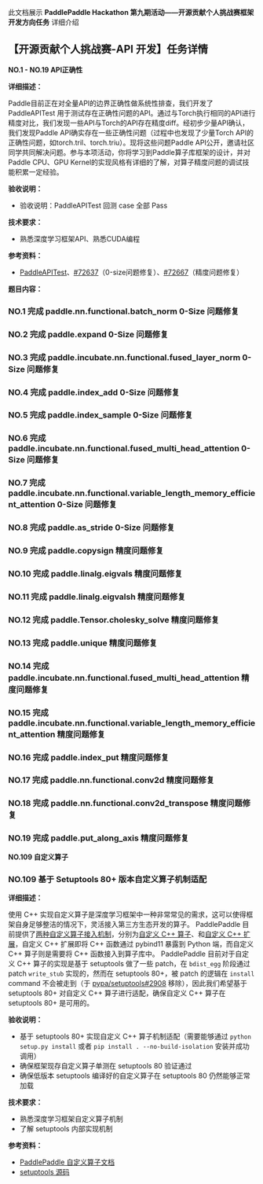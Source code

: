 此文档展示 **PaddlePaddle Hackathon 第九期活动——开源贡献个人挑战赛框架开发方向任务** 详细介绍

## 【开源贡献个人挑战赛-API 开发】任务详情

**NO.1 - NO.19 API正确性**

**详细描述：**

Paddle目前正在对全量API的边界正确性做系统性排查，我们开发了 PaddleAPITest 用于测试存在正确性问题的API。通过与Torch执行相同的API进行精度对比，我们发现一些API与Torch的API存在精度diff。经初步少量API确认，我们发现Paddle API确实存在一些正确性问题（过程中也发现了少量Torch API的正确性问题，如torch.tril、torch.triu）。现将这些问题Paddle API公开，邀请社区同学共同解决问题。参与本项活动，你将学习到Paddle算子库框架的设计，并对Paddle CPU、GPU Kernel的实现风格有详细的了解，对算子精度问题的调试技能积累一定经验。

**验收说明：**

- 验收说明：PaddleAPITest 回测 case 全部 Pass

**技术要求：**

- 熟悉深度学习框架API、熟悉CUDA编程

**参考资料：**

- [PaddleAPITest](https://github.com/PFCCLab/PaddleAPITest)、[#72637](https://github.com/PaddlePaddle/Paddle/issues/72637)（0-size问题修复）、[#72667](https://github.com/PaddlePaddle/Paddle/issues/72667)（精度问题修复）

**题目内容：**

### NO.1 完成 paddle.nn.functional.batch_norm 0-Size 问题修复
### NO.2 完成 paddle.expand 0-Size 问题修复
### NO.3 完成 paddle.incubate.nn.functional.fused_layer_norm 0-Size 问题修复
### NO.4 完成 paddle.index_add 0-Size 问题修复
### NO.5 完成 paddle.index_sample 0-Size 问题修复
### NO.6 完成 paddle.incubate.nn.functional.fused_multi_head_attention 0-Size 问题修复
### NO.7 完成 paddle.incubate.nn.functional.variable_length_memory_efficient_attention 0-Size 问题修复
### NO.8 完成 paddle.as_stride 0-Size 问题修复
### NO.9 完成 paddle.copysign 精度问题修复
### NO.10 完成 paddle.linalg.eigvals 精度问题修复
### NO.11 完成 paddle.linalg.eigvalsh 精度问题修复
### NO.12 完成 paddle.Tensor.cholesky_solve 精度问题修复
### NO.13 完成 paddle.unique 精度问题修复
### NO.14 完成 paddle.incubate.nn.functional.fused_multi_head_attention 精度问题修复
### NO.15 完成 paddle.incubate.nn.functional.variable_length_memory_efficient_attention 精度问题修复
### NO.16 完成 paddle.index_put 精度问题修复
### NO.17 完成 paddle.nn.functional.conv2d 精度问题修复
### NO.18 完成 paddle.nn.functional.conv2d_transpose 精度问题修复
### NO.19 完成 paddle.put_along_axis 精度问题修复

**NO.109 自定义算子**

### NO.109 基于 Setuptools 80+ 版本自定义算子机制适配

**详细描述：**

使用 C++ 实现自定义算子是深度学习框架中一种非常常见的需求，这可以使得框架自身足够整洁的情况下，灵活接入第三方生态开发的算子。
PaddlePaddle 目前提供了[两种自定义算子接入机制](https://www.paddlepaddle.org.cn/documentation/docs/zh/guides/custom_op/index_cn.html)，分别为[自定义 C++ 算子](https://www.paddlepaddle.org.cn/documentation/docs/zh/guides/custom_op/new_cpp_op_cn.html)、和[自定义 C++ 扩展](https://www.paddlepaddle.org.cn/documentation/docs/zh/guides/custom_op/cpp_extension_cn.html)，自定义 C++ 扩展即将 C++ 函数通过 pybind11 暴露到 Python 端，而自定义 C++ 算子则是需要将 C++ 函数接入到算子库中。
PaddlePaddle 目前对于自定义 C++ 算子的实现是基于 setuptools 做了一些 patch，在 `bdist_egg` 阶段通过 patch `write_stub` 实现的，然而在 setuptools 80+，被 patch 的逻辑在 `install` command 不会被走到（于 [pypa/setuptools#2908](https://github.com/pypa/setuptools/pull/2908) 移除），因此我们希望基于 setuptools 80+ 对自定义 C++ 算子进行适配，确保自定义 C++ 算子在 setuptools 80+ 是可用的。

**验收说明：**

- 基于 setuptools 80+ 实现自定义 C++ 算子机制适配（需要能够通过 `python setup.py install` 或者 `pip install . --no-build-isolation` 安装并成功调用）
- 确保框架现存自定义算子单测在 setuptools 80 验证通过
- 确保低版本 setuptools 编译好的自定义算子在 setuptools 80 仍然能够正常加载

**技术要求：**

- 熟悉深度学习框架自定义算子机制
- 了解 setuptools 内部实现机制

**参考资料：**

- [PaddlePaddle 自定义算子文档](https://www.paddlepaddle.org.cn/documentation/docs/zh/guides/custom_op/index_cn.html)
- [setuptools 源码](https://github.com/pypa/setuptools)
